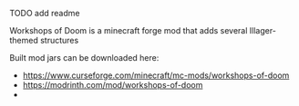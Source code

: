 TODO add readme

Workshops of Doom is a minecraft forge mod that adds several Illager-themed structures

Built mod jars can be downloaded here:
* https://www.curseforge.com/minecraft/mc-mods/workshops-of-doom
* https://modrinth.com/mod/workshops-of-doom
* 

